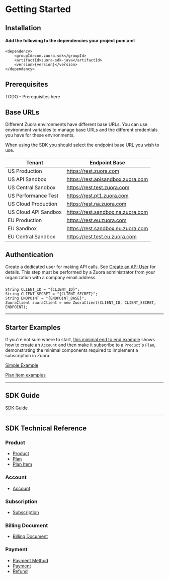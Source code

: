 
# Getting Started

## Installation
#### Add the following to the dependencies your project pom.xml
  
```
<dependency>
    <groupId>com.zuora.sdk</groupId>
    <artifactId>zuora-sdk-java</artifactId>
    <version>{version}</version>
</dependency>
```

## Prerequisites

TODO - Prerequisites here

## Base URLs
Different Zuora environments have different base URLs. You can use environment variables to manage base URLs and the different credentials you have for these environments.

When using the SDK you should select the endpoint base URL you wish to use.

| Tenant | Endpoint Base |
| --- | --- |
| US Production | https://rest.zuora.com |
| US API Sandbox | https://rest.apisandbox.zuora.com |
| US Central Sandbox | https://rest.test.zuora.com |
| US Performance Test | https://rest.pt1.zuora.com |
| US Cloud Production | https://rest.na.zuora.com |
| US Cloud API Sandbox | https://rest.sandbox.na.zuora.com |
| EU Production | https://rest.eu.zuora.com |
| EU Sandbox | https://rest.sandbox.eu.zuora.com |
| EU Central Sandbox | https://rest.test.eu.zuora.com |

## Authentication
Create a dedicated user for making API calls. See [Create an API User](https://knowledgecenter.zuora.com/Billing/Tenant_Management/A_Administrator_Settings/Manage_Users/Create_an_API_User) for details. This step must be performed by a Zuora administrator from your organization with a company email address.



### 
```
String CLIENT_ID = "{CLIENT_ID}";
String CLIENT_SECRET = "{CLIENT_SECRET}";
String ENDPOINT = "{ENDPOINT_BASE}";
ZuoraClient zuoraClient = new ZuoraClient(CLIENT_ID, CLIENT_SECRET, ENDPOINT);
```
<hr />

## Starter Examples
If you're not sure where to start, [this minimal end to end example](src/main/java/com/zuora/sdk/core/example/CreateAccountWithSubscription.java)  shows how to create an `Account` and then make it subscribe to a `Product`'s `Plan`, demonstrating the minimal components required to implement a subscription in Zuora. 

[Simple Example](src/main/java/com/zuora/sdk/core/example/CreateAccountWithSubscription.java)

[Plan Item examples](src/main/java/com/zuora/sdk/core/example/PlanItemExamples.java)
<hr />

## SDK Guide
[SDK Guide](https://www.zuora.com/developer/sdks/)


<hr />

## SDK Technical Reference

### Product
* [Product](doc/product.md)
* [Plan](doc/plan.md)
* [Plan Item](doc/plan-item.md)

### Account
* [Account](doc/account.md)

### Subscription
* [Subscription](doc/subscription.md)

### Billing Document
* [Billing Document](doc/billing-document.md)

### Payment
* [Payment Method](doc/payment-method.md)
* [Payment](doc/payment.md)
* [Refund](doc/refund.md)
